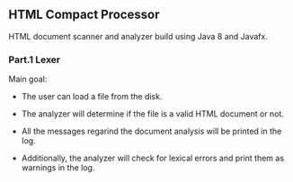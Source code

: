 ## HTML Compact Processor

HTML document scanner and analyzer build using Java 8 and Javafx.

### Part.1 Lexer

Main goal:

* The user can load a file from the disk.

* The analyzer will determine if the file is a valid HTML document or not.

* All the messages regarind the document analysis will be printed in the log.

* Additionally, the analyzer will check for lexical errors and print them as warnings in the log.

